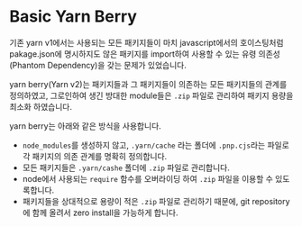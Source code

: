 # Basic Yarn Berry

기존 yarn v1에서는 사용되는 모든 패키지들이 마치 javascript에서의 호이스팅처럼 pakage.json에 명시하지도 않은 패키지를 import하여 사용할 수 있는 유령 의존성(Phantom Dependency)을 갖는 문제가 있었습니다.

yarn berry(Yarn v2)는 패키지들과 그 패키지들이 의존하는 모든 패키지들의 관계를 정의하였고, 그로인하여 생긴 방대한 module들은 `.zip` 파일로 관리하여 패키지 용량을 최소화 하였습니다.

yarn berry는 아래와 같은 방식을 사용합니다.

- `node_modules`를 생성하지 않고, `.yarn/cache` 라는 폴더에 `.pnp.cjs`라는 파일로 각 패키지의 의존 관계를 명확히 정의합니다.
- 모든 패키지들은 `.yarn/cashe` 폴더에 `.zip` 파일로 관리합니다.
- node에서 사용되는 `require` 함수를 오버라이딩 하여 `.zip` 파일을 이용할 수 있도록합니다.
- 패키지들을 상대적으로 용량이 적은 `.zip` 파일로 관리하기 때문에, git repository에 함께 올려서 zero install을 가능하게 합니다.